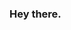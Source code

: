 ### Hey there.

<!-- I'm a software engineer and part-time teacher who is passionate about all things JavaScript and mobile development. 

Currently, I'm diving deep into React, React Native and NextJS, while also learning TypeScript and exploring the world of Tailwind CSS. 

I'm always on the lookout for new challenges and opportunities to grow as a developer. Let's connect and build something awesome together!

![img](https://img.shields.io/badge/JavaScript-323330?style=for-the-badge&logo=javascript&logoColor=F7DF1E)
![img](https://img.shields.io/badge/TypeScript-007ACC?style=for-the-badge&logo=typescript&logoColor=white)
![img](https://img.shields.io/badge/React-20232A?style=for-the-badge&logo=react&logoColor=61DAFB)
![img](https://img.shields.io/badge/React_Native-20232A?style=for-the-badge&logo=react&logoColor=61DAFB)

-->
